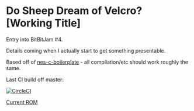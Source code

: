 # Do Sheep Dream of Velcro? [Working Title]

Entry into BitBitJam #4. 

Details coming when I actually start to get something presentable. 

Based off of [nes-c-boilerplate](https://github.com/cppchriscpp/nes-c-boilerplate) - all compilation/etc should work
roughly the same. 


Last CI build off master: 

[![CircleCI](https://circleci.com/gh/cppchriscpp/do-sheep-dream-of-velcro.svg?style=svg)](https://circleci.com/gh/cppchriscpp/do-sheep-dream-of-velcro)

[Current ROM](https://circleci-tkn.rhcloud.com/api/v1/project/cppchriscpp/do-sheep-dream-of-velcro/tree/master/latest/artifacts/sheepie.nes)

